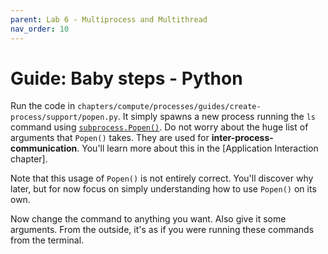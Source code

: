 ```yaml
---
parent: Lab 6 - Multiprocess and Multithread
nav_order: 10
---
```


# Guide: Baby steps - Python

Run the code in `chapters/compute/processes/guides/create-process/support/popen.py`.
It simply spawns a new process running the `ls` command using [`subprocess.Popen()`](https://docs.python.org/3/library/subprocess.html#subprocess.Popen).
Do not worry about the huge list of arguments that `Popen()` takes.
They are used for **inter-process-communication**.
You'll learn more about this in the [Application Interaction chapter].

Note that this usage of `Popen()` is not entirely correct.
You'll discover why later, but for now focus on simply understanding how to use `Popen()` on its own.

Now change the command to anything you want.
Also give it some arguments.
From the outside, it's as if you were running these commands from the terminal.
